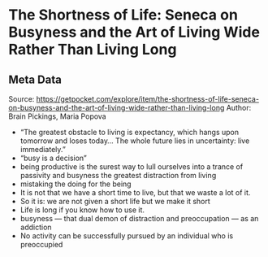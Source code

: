 # The Shortness of Life: Seneca on Busyness and the Art of Living Wide Rather Than Living Long

## Meta Data

Source:  https://getpocket.com/explore/item/the-shortness-of-life-seneca-on-busyness-and-the-art-of-living-wide-rather-than-living-long 
Author: Brain Pickings, Maria Popova

- “The greatest obstacle to living is expectancy, which hangs upon tomorrow and loses today… The whole future lies in uncertainty: live immediately.”
-  “busy is a decision” 
- being productive is the surest way to lull ourselves into a trance of passivity and busyness the greatest distraction from living
- mistaking the doing for the being
- It is not that we have a short time to live, but that we waste a lot of it.
- So it is: we are not given a short life but we make it short
- Life is long if you know how to use it.
- busyness — that dual demon of distraction and preoccupation — as an addiction 
- No activity can be successfully pursued by an individual who is preoccupied
